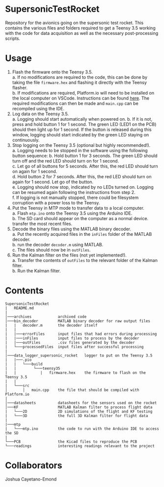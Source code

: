 # SupersonicTestRocket
Repository for the avionics going on the supersonic test rocket.
This contains the various files and folders required to get a Teensy 3.5 working with the code for data acquisition as well as the necessary post-processing scripts.


# Usage
1.  Flash the firmware onto the Teensy 3.5.  
  a. If no modifications are required to the code, this can be done by taking the file ```firmware.hex``` and flashing it directly with the Teensy flasher.  
  b. If modifications are required, Platform.io will need to be installed on the local computer on VSCode. Instructions can be found [here](https://platformio.org/platformio-ide). The required modifications can then be made and ```main.cpp``` can be recompiled using the IDE.
2.  Log data on the Teensy 3.5.  
  a. Logging should start automatically when powered on.
  b. If it is not, press and hold button 1 for 1 second. The green LED (LED1 on the PCB) should then light up for 1 second. If the button is released during this window, logging should start indicated by the green LED staying on continuously.
3.  Stop logging on the Teensy 3.5 (optional but highly recommended!).  
  a. Logging needs to be stopped in the software using the following button sequence:
  b. Hold button 1 for 3 seconds. The green LED should turn off and the red LED should turn on for 1 second.  
  c. Let go of all buttons for 5 seconds. After this, the red LED should turn on again for 1 second.  
  d. Hold button 2 for 7 seconds. After this, the red LED should turn on again for 1 second. Let go of the button.  
  e. Logging should now stop, indicated by no LEDs turned on. Logging can be resumed again following the instructions from step 2.  
  f. If logging is not manually stopped, there could be filesystem corruption with a power loss to the Teensy.
4.  Put the Teensy in MTP mode to transfer data to a local computer.  
  a. Flash ```mtp.ino``` onto the Teensy 3.5 using the Arduino IDE.  
  b. The SD card should appear on the computer as a normal device. transfer the most recent files.
5.  Decode the binary files using the MATLAB binary decoder.  
  a. Put the recently acquired files in the ```inFiles``` folder of the MATLAB decoder.  
  b. run the decoder ```decoder.m``` using MATLAB.  
  c. The files should now be in ```outFiles```.
6.  Run the Kalman filter on the files (not yet implemented!).  
  a. Transfer the contents of ```outFiles``` to the relevant folder of the Kalman filter.  
  b. Run the Kalman filter.  

# Contents
```
SupersonicTestRocket
|   README.md
|
│───archives            archived code
│───bin_decoder         MATLAB binary decoder for raw output files
|   |   decoder.m       the decoder itself
|   |
|   |───errorFiles      input files that had errors during processing
|   |───inFiles         input files to process by the decoder
|   |───outFiles        .csv files generated by the decoder
|   └───processedFiles  input files after successful processing
|
│───data_logger_supersonic_rocket   logger to put on the Teensy 3.5
|   |───.pio
|   |   └───build
|   |        └───teensy35
|   |           |   firmware.hex    the firmware to flash on the Teensy 3.5
|   |
|   └───src
│       │   main.cpp    the file that should be compiled with Platform.io
|
│───datasheets          datasheets for the sensors used on the rocket
│───KF                  MATLAB Kalman filter to process flight data
|   └───2D              2D simulations of the flight and KF testing
|   └───3D              the full 3D Kalman filter for flight data
|
|───mtp                 
|   └───mtp.ino         the code to run with the Arduino IDE to access the SD
|
└───PCB                 the Kicad files to reproduce the PCB
└───readings            interesting readings relevant to the project

```

# Collaborators
Joshua Cayetano-Emond
